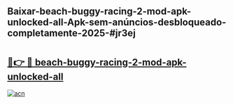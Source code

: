 ## Baixar-beach-buggy-racing-2-mod-apk-unlocked-all-Apk-sem-anúncios-desbloqueado-completamente-2025-#jr3ej

# <h2><a href="https://ainizakaria.my?title=beach-buggy-racing-2-mod-apk-unlocked-all&ref=22M">🔗👉 🔴 beach-buggy-racing-2-mod-apk-unlocked-all</a></h2>

[![acn](https://github.com/user-attachments/assets/0f9c940e-d8b0-45ae-aac7-cd30a18b3e1c)](https://ainizakaria.my?title=beach-buggy-racing-2-mod-apk-unlocked-all&ref=22M)

